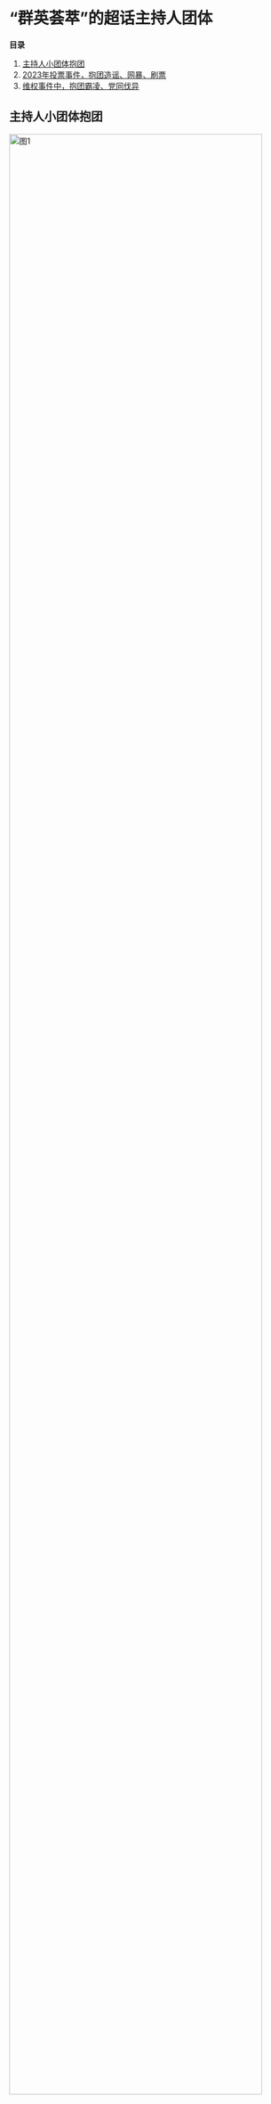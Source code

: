 # “群英荟萃”的超话主持人团体
**目录**<br> 
1. [主持人小团体抱团](chh#section-1)<br>
2. [2023年投票事件，抱团造谣、网暴、刷票](chh#section-2)<br> 
3. [维权事件中，抱团霸凌、党同伐异](chh#section-3)<br>

<a id="section-1"></a>
## 主持人小团体抱团
<img src="https://2025rak-1330218385.cos.ap-shanghai.myqcloud.com/pingxie-depository/ch/qmlw.jpg" width="95%" alt="图1"><br><br>
<img src="https://2025rak-1330218385.cos.ap-shanghai.myqcloud.com/pingxie-depository/ch/qmlw-1.jpg" width="95%" alt="图1"><br><br>
<img src="https://2025rak-1330218385.cos.ap-shanghai.myqcloud.com/pingxie-depository/ch/qz-2.jpg" width="95%" alt="图2"><br><br>
<img src="https://2025rak-1330218385.cos.ap-shanghai.myqcloud.com/pingxie-depository/ch/qz-1.jpg" width="95%" alt="图1"><br><br>
<img src="https://2025rak-1330218385.cos.ap-shanghai.myqcloud.com/pingxie-depository/ch/qz-3.jpg" width="95%" alt="图3"><br><br>

<a id="section-2"></a>
## 2023年投票事件，抱团造谣、网暴、刷票
<img src="https://2025rak-1330218385.cos.ap-shanghai.myqcloud.com/pingxie-depository/ch/tp-1.jpg" width="95%" alt="图1"><br><br>
<img src="https://2025rak-1330218385.cos.ap-shanghai.myqcloud.com/pingxie-depository/ch/tp-2.jpg" width="95%" alt="图2"><br><br>
<img src="https://2025rak-1330218385.cos.ap-shanghai.myqcloud.com/pingxie-depository/ch/tp-3.jpg" width="95%" alt="图3"><br><br>
<img src="https://2025rak-1330218385.cos.ap-shanghai.myqcloud.com/pingxie-depository/ch/tp-4.jpg" width="95%" alt="图4"><br><br>
<img src="https://2025rak-1330218385.cos.ap-shanghai.myqcloud.com/pingxie-depository/ch/tp-5.jpg" width="95%" alt="图5"><br><br>
<img src="https://2025rak-1330218385.cos.ap-shanghai.myqcloud.com/pingxie-depository/ch/tp-6.jpg" width="95%" alt="图6"><br><br>
<img src="https://2025rak-1330218385.cos.ap-shanghai.myqcloud.com/pingxie-depository/ch/tp-7.jpg" width="95%" alt="图7"><br><br>
<img src="https://2025rak-1330218385.cos.ap-shanghai.myqcloud.com/pingxie-depository/ch/tp-8.jpg" width="95%" alt="图8"><br><br>
<img src="https://2025rak-1330218385.cos.ap-shanghai.myqcloud.com/pingxie-depository/ch/tp-9.jpg" width="95%" alt="图9"><br><br>
<img src="https://2025rak-1330218385.cos.ap-shanghai.myqcloud.com/pingxie-depository/ch/tp-10.jpg" width="95%" alt="图10"><br><br>
<img src="https://2025rak-1330218385.cos.ap-shanghai.myqcloud.com/pingxie-depository/ch/tp-11.jpg" width="95%" alt="图11"><br><br>
<img src="https://2025rak-1330218385.cos.ap-shanghai.myqcloud.com/pingxie-depository/ch/tp-12.jpg" width="95%" alt="图12"><br><br>
<img src="https://2025rak-1330218385.cos.ap-shanghai.myqcloud.com/pingxie-depository/ch/tp-13.jpg" width="95%" alt="图13"><br><br>
<img src="https://2025rak-1330218385.cos.ap-shanghai.myqcloud.com/pingxie-depository/ch/tp-14.jpg" width="95%" alt="图14"><br><br>
<img src="https://2025rak-1330218385.cos.ap-shanghai.myqcloud.com/pingxie-depository/ch/tp-15.jpg" width="95%" alt="图15"><br><br>
<img src="https://2025rak-1330218385.cos.ap-shanghai.myqcloud.com/pingxie-depository/ch/tp-16.jpg" width="95%" alt="图16"><br><br>
<img src="https://2025rak-1330218385.cos.ap-shanghai.myqcloud.com/pingxie-depository/ch/tp-17.jpg" width="95%" alt="图17"><br><br>
<img src="https://2025rak-1330218385.cos.ap-shanghai.myqcloud.com/pingxie-depository/ch/tp-18.jpg" width="95%" alt="图18"><br><br>

<a id="section-3"></a>
## 维权事件中，抱团霸凌、党同伐异
<img src="https://2025rak-1330218385.cos.ap-shanghai.myqcloud.com/pingxie-depository/ch/zcr-1.jpg" width="95%" alt="图1"><br><br>
<img src="https://2025rak-1330218385.cos.ap-shanghai.myqcloud.com/pingxie-depository/ch/zcr-2.jpg" width="95%" alt="图2"><br><br>
<img src="https://2025rak-1330218385.cos.ap-shanghai.myqcloud.com/pingxie-depository/ch/zcr-3.jpg" width="95%" alt="图3"><br><br>
<img src="https://2025rak-1330218385.cos.ap-shanghai.myqcloud.com/pingxie-depository/ch/zcr-4.jpg" width="95%" alt="图4"><br><br>
<img src="https://2025rak-1330218385.cos.ap-shanghai.myqcloud.com/pingxie-depository/ch/zcr-5.jpg" width="95%" alt="图5"><br><br>
<img src="https://2025rak-1330218385.cos.ap-shanghai.myqcloud.com/pingxie-depository/ch/zcr-6.jpg" width="95%" alt="图6"><br><br>
